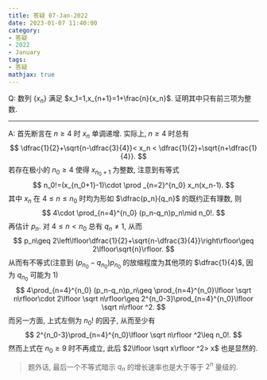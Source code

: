 ```yaml
---
title: 答疑 07-Jan-2022
date: 2023-01-07 11:40:00
category: 
- 答疑
- 2022
- January
tags: 
- 答疑
mathjax: true
---
```


Q: 数列 $\{x_n\}$ 满足 $x_1=1,x_{n+1}=1+\frac{n}{x_n}$. 证明其中只有前三项为整数. 

***

A: 首先断言在 $n\geq 4$ 时 $x_n$ 单调递增. 实际上, $n\geq 4$ 时总有
$$
\dfrac{1}{2}+\sqrt{n-\dfrac{3}{4}}< x_n < \dfrac{1}{2}+\sqrt{n+\dfrac{1}{4}}.
$$
若存在极小的 $n_0\geq 4$ 使得 $x_{n_0+1}$ 为整数, 注意到有等式
$$
n_0!=(x_{n_0+1}-1)\cdot \prod _{n=2}^{n_0} x_n(x_n-1).
$$
其中 $x_n$ 在 $4\leq n\leq n_0$ 时均为形如 $\dfrac{p_n}{q_n}$ 的既约正有理数, 则
$$
4\cdot \prod_{n=4}^{n_0} (p_n-q_n)p_n\mid n_0!.
$$
再估计 $p_n$. 对 $4\leq n<n_0$ 总有 $q_n\neq 1$, 从而
$$
p_n\geq 2\left\lfloor\dfrac{1}{2}+\sqrt{n-\dfrac{3}{4}}\right\rfloor\geq 2\lfloor\sqrt{n}\rfloor.
$$
从而有不等式(注意到 $(p_{n_0}-q_{n_0})p_{n_0}$ 的放缩程度为其他项的 $\dfrac{1}{4}$, 因为 $q_{n_0}$ 可能为 $1$)
$$
4\prod_{n=4}^{n_0} (p_n-q_n)p_n\geq \prod_{n=4}^{n_0}\lfloor \sqrt n\rfloor\cdot 2\lfloor \sqrt n\rfloor\geq 2^{n_0-3}\prod_{n=4}^{n_0}\lfloor \sqrt n\rfloor ^2.
$$
而另一方面, 上式左侧为 $n_0!$ 的因子, 从而至少有
$$
2^{n_0-3}\prod_{n=4}^{n_0}\lfloor \sqrt n\rfloor ^2\leq n_0!.
$$
然而上式在 $n_0\geq 9$ 时不再成立, 此后 $2\lfloor \sqrt x\rfloor ^2> x$ 也是显然的.

> 题外话, 最后一个不等式暗示 $q_n$ 的增长速率也是大于等于 $2^n$ 量级的.

